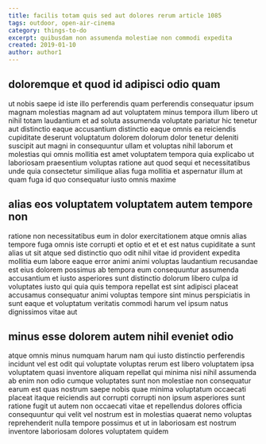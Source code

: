 ```yaml
---
title: facilis totam quis sed aut dolores rerum article 1085
tags: outdoor, open-air-cinema
category: things-to-do
excerpt: quibusdam non assumenda molestiae non commodi expedita
created: 2019-01-10
author: author1
---
```


## doloremque et quod id adipisci odio quam

ut nobis saepe id iste illo perferendis quam perferendis consequatur ipsum magnam molestias magnam ad aut voluptatem minus tempora illum libero ut nihil totam laudantium et ad soluta assumenda voluptate pariatur hic tenetur aut distinctio eaque accusantium distinctio eaque omnis ea reiciendis cupiditate deserunt voluptatum dolorem dolorum dolor tenetur deleniti suscipit aut magni in consequuntur ullam et voluptas nihil laborum et molestias qui omnis mollitia est amet voluptatem tempora quia explicabo ut laboriosam praesentium voluptas ratione aut quod sequi et necessitatibus unde quia consectetur similique alias fuga mollitia et aspernatur illum at quam fuga id quo consequatur iusto omnis maxime

## alias eos voluptatem voluptatem autem tempore non

ratione non necessitatibus eum in dolor exercitationem atque omnis alias tempore fuga omnis iste corrupti et optio et et et est natus cupiditate a sunt alias ut sit atque sed distinctio quo odit nihil vitae id provident expedita mollitia eum labore eaque error animi animi voluptas laudantium recusandae est eius dolorem possimus ab tempora eum consequuntur assumenda accusantium et iusto asperiores sunt distinctio dolorum libero culpa id voluptates iusto qui quia quis tempora repellat est sint adipisci placeat accusamus consequatur animi voluptas tempore sint minus perspiciatis in sunt eaque et voluptatum veritatis commodi harum vel ipsum natus dignissimos vitae aut

## minus esse dolorem autem nihil eveniet odio

atque omnis minus numquam harum nam qui iusto distinctio perferendis incidunt vel est odit qui voluptate voluptas rerum est libero voluptatem ipsa voluptatem quasi inventore aliquam repellat qui minima nisi nihil assumenda ab enim non odio cumque voluptates sunt non molestiae non consequatur earum est quas nostrum saepe nobis quae minima voluptatum occaecati placeat itaque reiciendis aut corrupti corrupti non ipsum asperiores sunt ratione fugit ut autem non occaecati vitae et repellendus dolores officia consequuntur qui velit vel nostrum est in molestias quaerat nemo voluptas reprehenderit nulla tempore possimus et ut in laboriosam est nostrum inventore laboriosam dolores voluptatem quidem
